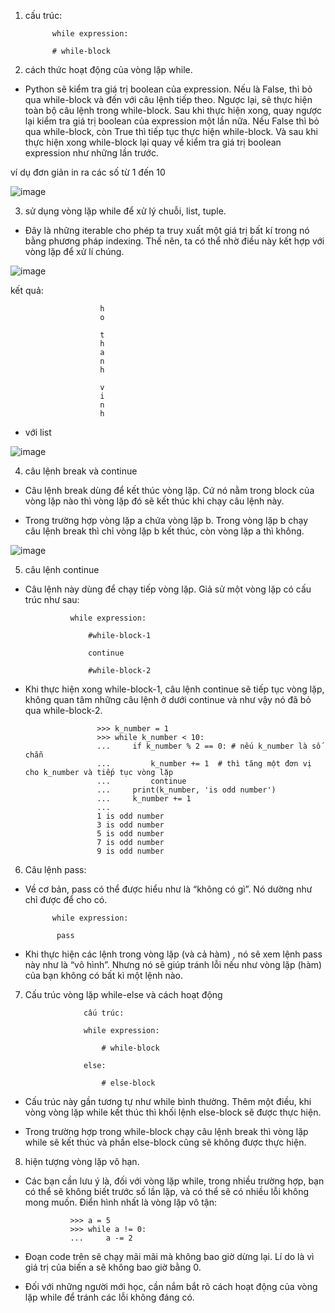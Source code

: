 1. cấu trúc:

             while expression:

             # while-block

2. cách thức hoạt động của vòng lặp while.
  
- Python sẽ kiểm tra giá trị boolean của expression. Nếu là False, thì bỏ qua while-block và đến với câu lệnh tiếp theo. Ngược lại, sẽ thực hiện toàn bộ câu lệnh trong while-block. Sau khi thực hiện xong, quay ngược lại kiểm tra giá trị boolean của expression một lần nữa. Nếu False thì bỏ qua while-block, còn True thì tiếp tục thực hiện while-block. Và sau khi thực hiện xong while-block lại quay về kiểm tra giá trị boolean expression như những lần trước.
  
ví dụ đơn giản in ra các số từ 1 đến 10
  
![image](https://user-images.githubusercontent.com/95491130/182089019-28881043-24d2-4a0a-8b5d-57ae56d1a8f1.png)

3. sử dụng vòng lặp while để xử lý chuỗi, list, tuple.

- Đây là những iterable cho phép ta truy xuất một giá trị bất kí trong nó bằng phương pháp indexing. Thế nên, ta có thể nhờ điều này kết hợp với vòng lặp để xử lí chúng.

![image](https://user-images.githubusercontent.com/95491130/182089679-49734c57-00f9-4c61-8a55-b24011d6f927.png)

kết quả: 
                       
                        h
                        o

                        t
                        h
                        a
                        n
                        h

                        v
                        i
                        n
                        h
                        
- với list 

![image](https://user-images.githubusercontent.com/95491130/182090111-7c3db92c-b593-42d5-b75a-f1daf03b74e9.png)

4. câu lệnh break và continue

- Câu lệnh break dùng để kết thúc vòng lặp. Cứ nó nằm trong block của vòng lặp nào thì vòng lặp đó sẽ kết thúc khi chạy câu lệnh này.

- Trong trường hợp vòng lặp a chứa vòng lặp b. Trong vòng lặp b chạy câu lệnh break thì chỉ vòng lặp b kết thúc, còn vòng lặp a thì không.

![image](https://user-images.githubusercontent.com/95491130/182090666-b1053ada-07c5-4f7b-985a-7950ffda26ef.png)

5. câu lệnh continue

- Câu lệnh này dùng để chạy tiếp vòng lặp. Giả sử một vòng lặp có cấu trúc như sau:

                while expression:

                    #while-block-1

                    continue

                    #while-block-2

- Khi thực hiện xong while-block-1, câu lệnh continue sẽ tiếp tục vòng lặp, không quan tâm những câu lệnh ở dưới continue và như vậy nó đã bỏ qua while-block-2.

                      >>> k_number = 1
                      >>> while k_number < 10:
                      ...     if k_number % 2 == 0: # nếu k_number là số chẵn
                      ...         k_number += 1  # thì tăng một đơn vị cho k_number và tiếp tục vòng lặp
                      ...         continue
                      ...     print(k_number, 'is odd number')
                      ...     k_number += 1
                      ...
                      1 is odd number
                      3 is odd number
                      5 is odd number
                      7 is odd number
                      9 is odd number
                      
6. Câu lệnh pass:

- Về cơ bản, pass có thể được hiểu như là “không có gì”. Nó dường như chỉ được để cho có.

            while expression:

             pass
             
- Khi thực hiện các lệnh trong vòng lặp (và cả hàm) , nó sẽ xem lệnh pass này như là “vô hình”. Nhưng nó sẽ giúp tránh lỗi nếu như vòng lặp (hàm) của bạn không có bất kì một lệnh nào.

7. Cấu trúc vòng lặp while-else và cách hoạt động

                    cấu trúc: 
                    
                    while expression:

                        # while-block

                    else:

                        # else-block
                        
- Cấu trúc này gần tương tự như while bình thường. Thêm một điều, khi vòng vòng lặp while kết thúc thì khối lệnh else-block sẽ được thực hiện.

- Trong trường hợp trong while-block chạy câu lệnh break thì vòng lặp while sẽ kết thúc và phần else-block cũng sẽ không được thực hiện.

8. hiện tượng vòng lặp vô hạn.

- Các bạn cần lưu ý là, đối với vòng lặp while, trong nhiều trường hợp, bạn có thể sẽ không biết trước số lần lặp, và có thể sẽ có nhiều lỗi không mong muốn. Điển hình nhất là vòng lặp vô tận:

                >>> a = 5
                >>> while a != 0:
                ...     a -= 2

- Đoạn code trên sẽ chạy mãi mãi mà không bao giờ dừng lại. Lí do là vì giá trị của biến a sẽ không bao giờ bằng 0.

- Đối với những người mới học, cần nắm bắt rõ cách hoạt động của vòng lặp while để tránh các lỗi không đáng có.
 

